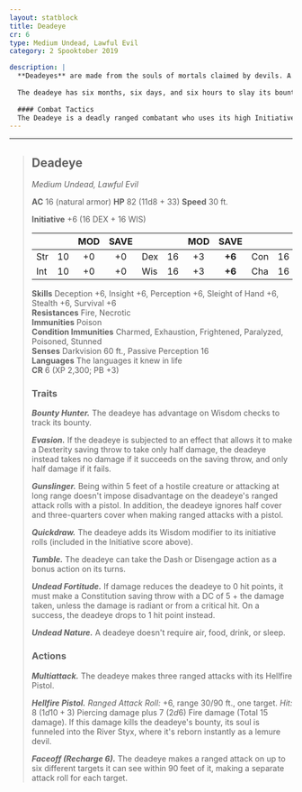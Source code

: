 ```yaml
---
layout: statblock
title: Deadeye
cr: 6
type: Medium Undead, Lawful Evil
category: 2 Spooktober 2019

description: |
  **Deadeyes** are made from the souls of mortals claimed by devils. A devil imbues the soul into a corpse in the Material Plane, assigning it a bounty—a mortal who cheated the devil out of a contract. The deadeye reclaims its mortal body, superficially resembling a zombie, but its sockets burn with hellfire that flares brightly in the presence of its target. The bounty always recognizes that the deadeye has been sent to slay it.
  
  The deadeye has six months, six days, and six hours to slay its bounty, and it is armed with a six-chambered **Hellfire Pistol** that can send its bounty straight to the Nine Hells. If the bounty is killed, or if the deadeye fails to kill its bounty before its time runs out, the deadeye's soul returns to the devil that owns it. If the bounty is too powerful, a devil often sends multiple deadeyes.
  
  #### Combat Tactics
  The Deadeye is a deadly ranged combatant who uses its high Initiative (thanks to **Quickdraw**) and **Tumble** to constantly maneuver for the perfect shot. It relies on **Evasion** and **Undead Fortitude** to shrug off area damage and survive fatal blows. The Deadeye begins combat by using **Faceoff** to target multiple foes immediately. Thanks to **Gunslinger**, it can engage in melee or at long range without disadvantage, making it a relentless hunter that ignores common cover.
---
```


___
> ## Deadeye
> *Medium Undead, Lawful Evil*
> 
> **AC** 16 (natural armor) **HP** 82 (11d8 + 33) **Speed** 30 ft.
> 
> **Initiative** +6 (16 DEX + 16 WIS)
>
> | | | MOD | SAVE | | | MOD | SAVE | | | MOD | SAVE |
> |:--|:-:|:----:|:----:|:--|:-:|:----:|:----:|:--|:-:|:----:|:----:|
> |Str| 10| +0 | +0 |Dex| 16| +3 | **+6** |Con| 16| +3 | **+6** |
> |Int| 10| +0 | +0 |Wis| 16| +3 | **+6** |Cha| 16| +3 | +3 |
>
> **Skills** Deception +6, Insight +6, Perception +6, Sleight of Hand +6, Stealth +6, Survival +6  
> **Resistances** Fire, Necrotic  
> **Immunities** Poison  
> **Condition Immunities** Charmed, Exhaustion, Frightened, Paralyzed, Poisoned, Stunned  
> **Senses** Darkvision 60 ft., Passive Perception 16  
> **Languages** The languages it knew in life  
> **CR** 6 (XP 2,300; PB +3)
>
> ### Traits
>
> ***Bounty Hunter.*** The deadeye has advantage on Wisdom checks to track its bounty.
>
> ***Evasion.*** If the deadeye is subjected to an effect that allows it to make a Dexterity saving throw to take only half damage, the deadeye instead takes no damage if it succeeds on the saving throw, and only half damage if it fails.
>
> ***Gunslinger.*** Being within 5 feet of a hostile creature or attacking at long range doesn't impose disadvantage on the deadeye's ranged attack rolls with a pistol. In addition, the deadeye ignores half cover and three-quarters cover when making ranged attacks with a pistol.
>
> ***Quickdraw.*** The deadeye adds its Wisdom modifier to its initiative rolls (included in the Initiative score above).
>
> ***Tumble.*** The deadeye can take the Dash or Disengage action as a bonus action on its turns.
>
> ***Undead Fortitude.*** If damage reduces the deadeye to 0 hit points, it must make a Constitution saving throw with a DC of 5 + the damage taken, unless the damage is radiant or from a critical hit. On a success, the deadeye drops to 1 hit point instead.
>
> ***Undead Nature.*** A deadeye doesn't require air, food, drink, or sleep.
>
> ### Actions
>
> ***Multiattack.*** The deadeye makes three ranged attacks with its Hellfire Pistol.
>
> ***Hellfire Pistol.*** *Ranged Attack Roll:* +6, range 30/90 ft., one target. *Hit:* 8 ($1d10 + 3$) Piercing damage plus 7 ($2d6$) Fire damage (Total 15 damage). If this damage kills the deadeye's bounty, its soul is funneled into the River Styx, where it's reborn instantly as a lemure devil.
>
> ***Faceoff (Recharge 6).*** The deadeye makes a ranged attack on up to six different targets it can see within 90 feet of it, making a separate attack roll for each target.